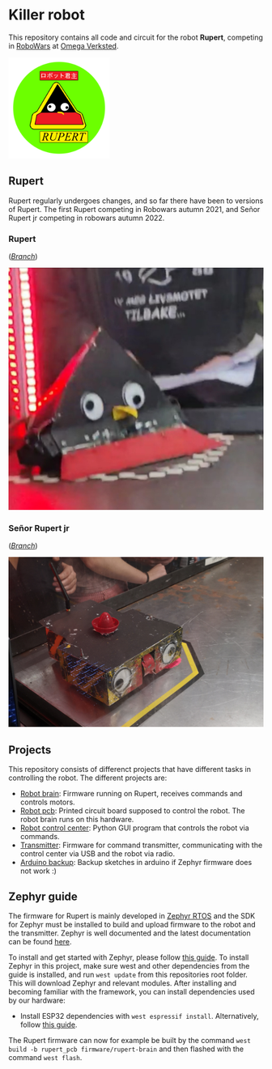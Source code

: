 # Killer robot
This repository contains all code and circuit for the robot **Rupert**, competing in [RoboWars](https://omegav.no/robotkrig) at [Omega Verksted](https://omegav.no/).

<img rupert_logo src=./images/rupert_logo.png width=200>

## Rupert
Rupert regularly undergoes changes, and so far there have been to versions of Rupert. The first Rupert competing in Robowars autumn 2021, and Señor Rupert jr competing in robowars autumn 2022.

### Rupert
(*[Branch](https://github.com/schimen/killer-robot/tree/rupert-h2021)*)

<img rupert_logo src=./images/rupert.jpg width=600>

### Señor Rupert jr
(*[Branch](https://github.com/schimen/killer-robot/tree/rupert-h2022)*)

<img rupert_logo src=./images/senor_rupert.jpg width=600>

## Projects
This repository consists of differenct projects that have different tasks in controlling the robot.
The different projects are:
- [Robot brain](./firmware/rupert-brain/): Firmware running on Rupert, receives commands and controls motors.
- [Robot pcb](./robot-pcb/): Printed circuit board supposed to control the robot. The robot brain runs on this hardware.
- [Robot control center](./control-center/): Python GUI program that controls the robot via commands.
- [Transmitter](./firmware/transmitter): Firmware for command transmitter, communicating with the control center via USB and the robot via radio.
- [Arduino backup](./arduino-backup/): Backup sketches in arduino if Zephyr firmware does not work :)

## Zephyr guide
The firmware for Rupert is mainly developed in [Zephyr RTOS](https://www.zephyrproject.org/) and the SDK for Zephyr must be installed to build and upload firmware to the robot and the transmitter.
Zephyr is well documented and the latest documentation can be found [here](https://docs.zephyrproject.org/latest/index.html).

To install and get started with Zephyr, please follow [this guide](https://docs.zephyrproject.org/latest/develop/getting_started/index.html).
To install Zephyr in this project, make sure west and other dependencies from the guide is installed, and run `west update` from this repositories root folder. This will download Zephyr and relevant modules.
After installing and becoming familiar with the framework, you can install dependencies used by our hardware:
- Install ESP32 dependencies with `west espressif install`. Alternatively, follow [this guide](https://www.zephyrproject.org/zephyr-rtos-on-esp32/).

The Rupert firmware can now for example be built by the command `west build -b rupert_pcb firmware/rupert-brain` and then flashed with the command `west flash`.


